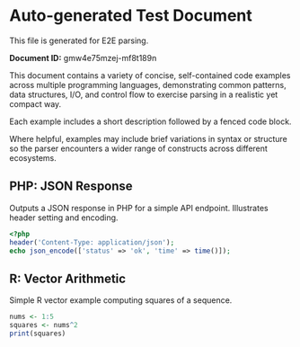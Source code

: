 # Auto-generated Test Document

This file is generated for E2E parsing.

**Document ID:** gmw4e75mzej-mf8t189n

This document contains a variety of concise, self-contained code examples across multiple programming languages, demonstrating common patterns, data structures, I/O, and control flow to exercise parsing in a realistic yet compact way.

Each example includes a short description followed by a fenced code block.

Where helpful, examples may include brief variations in syntax or structure so the parser encounters a wider range of constructs across different ecosystems.

## PHP: JSON Response

Outputs a JSON response in PHP for a simple API endpoint. Illustrates header setting and encoding.

```php
<?php
header('Content-Type: application/json');
echo json_encode(['status' => 'ok', 'time' => time()]);
```


## R: Vector Arithmetic

Simple R vector example computing squares of a sequence.

```r
nums <- 1:5
squares <- nums^2
print(squares)
```


